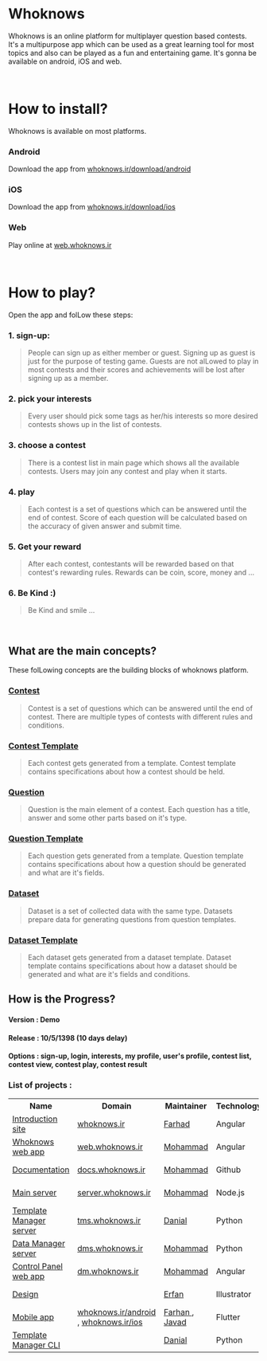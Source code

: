 # Whoknows
Whoknows is an online platform for multiplayer question based contests. It's a multipurpose app which can be used as a great learning tool for most topics and also can be played as a fun and entertaining game. It's gonna be available on android, iOS and web.

<br>

# How to install?
Whoknows is available on most platforms.

### Android
Download the app from [whoknows.ir/download/android](http://whoknows.ir/download/android)

### iOS
Download the app from [whoknows.ir/download/ios](http://whoknows.ir/download/ios)

### Web
Play online at [web.whoknows.ir](https://web.whoknows.ir)

<br>

# How to play?
Open the app and folLow these steps:

### 1. sign-up:
> People can sign up as either member or guest. Signing up as guest is just for the purpose of testing game. Guests are not alLowed to play in most contests and their scores and achievements will be lost after signing up as a member.

### 2. pick your interests
> Every user should pick some tags as her/his interests so more desired contests shows up in the list of contests.

### 3. choose a contest
> There is a contest list in main page which shows all the available contests. Users may join any contest and play when it starts.

### 4. play
> Each contest is a set of questions which can be answered until the end of contest. Score of each question will be calculated based on the accuracy of given answer and submit time.

### 5. Get your reward
> After each contest, contestants will be rewarded based on that contest's rewarding rules. Rewards can be coin, score, money and ...

### 6. Be Kind :)
> Be Kind and smile ...

<br>

## What are the main concepts?
These folLowing concepts are the building blocks of whoknows platform.

### [Contest](https://github.com/online6731/whoknows/blob/master/Contest.md)
> Contest is a set of questions which can be answered until the end of contest. There are multiple types of contests with different rules and conditions.

### [Contest Template](https://github.com/online6731/whoknows/blob/master/Contest%20Template.md)
> Each contest gets generated from a template. Contest template contains specifications about how a contest should be held.

### [Question](https://github.com/online6731/whoknows/blob/master/Question.md)
> Question is the main element of a contest. Each question has a title, answer and some other parts based on it's type.

### [Question Template](https://github.com/online6731/whoknows/blob/master/Question%20Template.md)
> Each question gets generated from a template. Question template contains specifications about how a question should be generated and what are it's fields.

### [Dataset](https://github.com/online6731/whoknows/blob/master/Dataset.md)
> Dataset is a set of collected data with the same type. Datasets prepare data for generating questions from question templates.

### [Dataset Template](https://github.com/online6731/whoknows/blob/master/Dataset%20Template.md)
> Each dataset gets generated from a dataset template. Dataset template contains specifications about how a dataset should be generated and what are it's fields and conditions.


## How is the Progress?

#### Version : Demo
#### Release : 10/5/1398 (10 days delay)
#### Options : sign-up, login, interests, my profile, user's profile, contest list, contest view, contest play, contest result

### List of projects :

<table>
  <tr>
    <th> Name </th>
    <th> Domain </th>
    <th> Maintainer </th>
    <th> Technology </th>
    <th> Priority </th>
    <th> Status </th>
    <th> Progress </th>
  </tr>

  <tr>
    <td> <a href="https://github.com/online6731/whoknows-intro-web"> Introduction site </a> </td>
    <td> <a href="http://whoknows.ir"> whoknows.ir </a> </td>
    <td> <a href="https://github.com/farhadPO"> Farhad </a> </td>
    <td> Angular </td>
    <td> Medium </td>
    <td> Medium Progress </td>
    <td> 20% </td>
  </tr>

  <tr>
    <td> <a href="https://github.com/online6731/whoknows-web"> Whoknows web app </a> </td>
    <td> <a href="http://web.whoknows.ir"> web.whoknows.ir </a> </td>
    <td> <a href="https://github.com/online6731"> Mohammad </a> </td>
    <td> Angular </td>
    <td> Medium </td>
    <td> Suspended </td>
    <td> 20% </td>
  </tr>

  <tr>
    <td> <a href="https://github.com/online6731/whoknows"> Documentation </a> </td>
    <td> <a href="http://docs.whoknows.ir"> docs.whoknows.ir </a> </td>
    <td> <a href="https://github.com/online6731"> Mohammad </a> </td>
    <td> Github </td>
    <td> High </td>
    <td> Slow Progress </td>
    <td> 50% </td>
  </tr>

  <tr>
    <td> <a href="https://github.com/online6731/whoknows-server"> Main server </a> </td>
    <td> <a href="http://server.whoknows.ir"> server.whoknows.ir </a> </td>
    <td> <a href="https://github.com/online6731"> Mohammad </a> </td>
    <td> Node.js </td>
    <td> High </td>
    <td> Slow Progress </td>
    <td> 80% </td>
  </tr>

  <tr>
    <td> <a href="https://github.com/danialkeimasi/whoknows-template-manager"> Template Manager server </a> </td>
    <td> <a href="http://tms.whoknows.ir"> tms.whoknows.ir </a> </td>
    <td> <a href="https://github.com/danialkeimasi"> Danial </a> </td>
    <td> Python </td>
    <td> High </td>
    <td> Fast Progress </td>
    <td> 85% </td>
  </tr>

  <tr>
    <td> <a href="https://github.com/online6731/whoknows-data-manager"> Data Manager server </a> </td>
    <td> <a href="http://dms.whoknows.ir"> dms.whoknows.ir </a> </td>
    <td> <a href="https://github.com/online6731"> Mohammad </a> </td>
    <td> Python </td>
    <td> High </td>
    <td> Fast Progress </td>
    <td> 80% </td>
  </tr>

  <tr>
    <td> <a href=""> Control Panel web app </a> </td>
    <td> <a href="http://dm.whoknows.ir"> dm.whoknows.ir </a> </td>
    <td> <a href="https://github.com/online6731"> Mohammad </a> </td>
    <td> Angular </td>
    <td> Low </td>
    <td> Fast Progress </td>
    <td> 40% </td>
  </tr>

  <tr>
    <td> <a href="https://github.com/efi77/guessit-design"> Design </a> </td>
    <td>  </td>
    <td> <a href="https://github.com/efi77"> Erfan </a> </td>
    <td> Illustrator </td>
    <td> High </td>
    <td> Medium Progress </td>
    <td> 80% </td>
  </tr>

  <tr>
    <td> <a href="https://github.com/farhansn/guessit-flutter"> Mobile app </a> </td>
    <td>
      <a href="http://whoknows.ir/android"> whoknows.ir/android </a> ,
      <a href="http://whoknows.ir/ios"> whoknows.ir/ios </a>
    </td>
    <td>
      <a href="https://github.com/farhansn"> Farhan </a> ,
      <a href="https://github.com/javadmokhtari"> Javad </a>
    </td>
    <td> Flutter </td>
    <td> High </td>
    <td> Fast Progress </td>
    <td> 80% </td>
  </tr>

  <tr>
    <td> <a href="https://github.com/danialkeimasi/whoknows-cli"> Template Manager CLI </a> </td>
    <td>  </td>
    <td> <a href="https://github.com/danialkeimasi"> Danial </a> </td>
    <td> Python </td>
    <td> Medium </td>
    <td> Suspended </td>
    <td> 90% </td>
  </tr>

</table>
